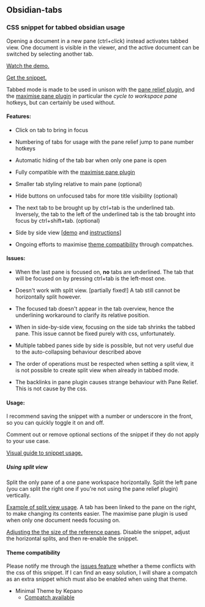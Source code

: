 ## Obsidian-tabs
### CSS snippet for tabbed obsidian usage
Opening a document in a new pane (ctrl+click) instead activates tabbed view. One document is visible in the viewer, and the active document can be switched by selecting another tab.

[Watch the demo.](https://i.imgur.com/7V0m2Ub.mp4)


[Get the snippet.](https://raw.githubusercontent.com/gitobsidiantutorial/obsidian-tabs/main/tabs.css)

Tabbed mode is made to be used in unison with the [pane relief plugin](https://github.com/pjeby/pane-relief), and the [maximise pane plugin](https://github.com/deathau/maximise-active-pane-obsidian) in particular the _cycle to workspace pane_ hotkeys, but can certainly be used without.


#### Features: 

- Click on tab to bring in focus

- Numbering of tabs for usage with the pane relief jump to pane number hotkeys

- Automatic hiding of the tab bar when only one pane is open

- Fully compatible with the [maximise pane plugin](https://github.com/deathau/maximise-active-pane-obsidian)

- Smaller tab styling relative to main pane (optional)

- Hide buttons on unfocused tabs for more title visibility (optional)

 - The next tab to be brought up by ctrl+tab is the underlined tab. Inversely, the tab to the left of the underlined tab is the tab brought into focus by ctrl+shift+tab. (optional)

- Side by side view \[[demo](https://i.imgur.com/uQ7L8Jt.mp4) and [instructions](#using-split-view)\]

- Ongoing efforts to maximise [theme compatibility](theme-compatibility) through compatches.


#### Issues:

- When the last pane is focused on, **no** tabs are underlined. The tab that will be focused on by pressing ctrl+tab is the left-most one.

- Doesn't work with split view. [partially fixed!] A tab still cannot be horizontally split however.

- The focused tab doesn't appear in the tab overview, hence the underlining workaround to clarify its relative position.

- When in side-by-side view, focusing on the side tab shrinks the tabbed pane. This issue cannot be fixed purely with css, unfortunately.

- Multiple tabbed panes side by side is possible, but not very useful due to the auto-collapsing behaviour described above

- The order of operations must be respected when setting a split view, it is not possible to create split view when already in tabbed mode.

- The backlinks in pane plugin causes strange behaviour with Pane Relief. This is not cause by the css.



#### Usage:

I recommend saving the snippet with a number or underscore in the front, so you can quickly toggle it on and off.

Comment out or remove optional sections of the snippet if they do not apply to your use case.

[Visual guide to snippet usage.](https://i.imgur.com/aB3eMRn.mp4)

##### Using split view
Split the only pane of a one pane workspace horizontally. Split the left pane (you can split the right one if you're not using the pane relief plugin) vertically.

[Example of split view usage](https://i.imgur.com/lStwTNI.mp4). A tab has been linked to the pane on the right, to make changing its contents easier. The maximise pane plugin is used when only one document needs focusing on.

[Adjusting the the size of the reference panes](https://i.imgur.com/5GCrNHU.mp4). Disable the snippet, adjust the horizontal splits, and then re-enable the snippet.


#### Theme compatibility
Please notify me through the [issues feature](https://github.com/gitobsidiantutorial/obsidian-tabs/issues) whether a theme conflicts with the css of this snippet. If I can find an easy solution, I will share a compatch as an extra snippet which must also be enabled when using that theme.

- Minimal Theme by Kepano
  - [Compatch available](https://raw.githubusercontent.com/gitobsidiantutorial/obsidian-tabs/main/compatch_minimal_theme.css)
